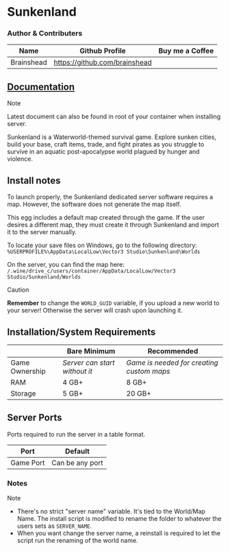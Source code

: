 # Sunkenland


### Author & Contributers
| Name        | Github Profile  | Buy me a Coffee |
| ------------- |-------------|-------------|
|   Brainshead  | https://github.com/brainshead

## [Documentation](https://www.sunkenlandgame.com/post/dedicated-server-user-manual)
> [!NOTE]
> Latest document can also be found in root of your container when installing server.

Sunkenland is a Waterworld-themed survival game. Explore sunken cities, build your base, craft items, trade, and fight pirates as you struggle to survive in an aquatic post-apocalypse world plagued by hunger and violence.

## Install notes

To launch properly, the Sunkenland dedicated server software requires a map. However, the software does not generate the map itself.

This egg includes a default map created through the game. If the user desires a different map, they must create it through Sunkenland and import it to the server manually.

To locate your save files on Windows, go to the following directory:
`%USERPROFILE%\AppData\LocalLow\Vector3 Studio\Sunkenland\Worlds`

On the server, you can find the map here:
`/.wine/drive_c/users/container/AppData/LocalLow/Vector3 Studio/Sunkenland/Worlds` 
> [!CAUTION]
> **Remember** to change the `WORLD_GUID` variable, if you upload a new world to your server! Otherwise the server will crash upon launching it.

## Installation/System Requirements
<!--Make changes to reflect the server minimum/recommended hardware specs-->
|  | Bare Minimum | Recommended |
|---------|---------|---------|
| Game Ownership | *Server can start without it* | *Game is needed for creating custom maps* |
| RAM | 4 GB+ | 8 GB+ |
| Storage | 5 GB+ | 20 GB+ |

## Server Ports

Ports required to run the server in a table format.

| Port    | Default |
|---------|---------|
| Game Port | Can be any port |


 ### Notes
 > [!NOTE]
> - There's no strict "server name" variable. It's tied to the World/Map Name. The install script is modified to rename the folder to whatever the users sets as `SERVER_NAME`.
> - When you want change the server name, a reinstall is required to let the script run the renaming of the world name. 
